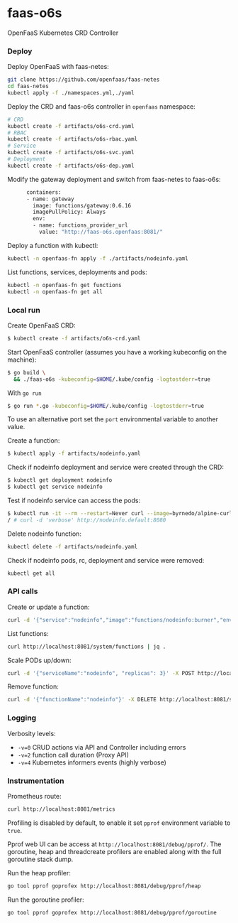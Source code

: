 # faas-o6s

OpenFaaS Kubernetes CRD Controller

### Deploy

Deploy OpenFaaS with faas-netes:

```bash
git clone https://github.com/openfaas/faas-netes
cd faas-netes
kubectl apply -f ./namespaces.yml,./yaml
```

Deploy the CRD and faas-o6s controller in `openfaas` namespace:

```bash
# CRD
kubectl create -f artifacts/o6s-crd.yaml
# RBAC
kubectl create -f artifacts/o6s-rbac.yaml
# Service
kubectl create -f artifacts/o6s-svc.yaml
# Deployment
kubectl create -f artifacts/o6s-dep.yaml
```

Modify the gateway deployment and switch from faas-netes to faas-o6s:

```bash
      containers:
      - name: gateway
        image: functions/gateway:0.6.16
        imagePullPolicy: Always
        env:
        - name: functions_provider_url
          value: "http://faas-o6s.openfaas:8081/"
```

Deploy a function with kubectl:

```bash
kubectl -n openfaas-fn apply -f ./artifacts/nodeinfo.yaml
```

List functions, services, deployments and pods:

```bash
kubectl -n openfaas-fn get functions
kubectl -n openfaas-fn get all
``` 

### Local run

Create OpenFaaS CRD:
```bash
$ kubectl create -f artifacts/o6s-crd.yaml
```

Start OpenFaaS controller (assumes you have a working kubeconfig on the machine):

```bash
$ go build \
  && ./faas-o6s -kubeconfig=$HOME/.kube/config -logtostderr=true
```

With `go run`

```bash
$ go run *.go -kubeconfig=$HOME/.kube/config -logtostderr=true
```

To use an alternative port set the `port` environmental variable to another value.

Create a function:
```bash
$ kubectl apply -f artifacts/nodeinfo.yaml
```

Check if nodeinfo deployment and service were created through the CRD:
```bash
$ kubectl get deployment nodeinfo
$ kubectl get service nodeinfo
```

Test if nodeinfo service can access the pods:
```bash
$ kubectl run -it --rm --restart=Never curl --image=byrnedo/alpine-curl --command -- sh
/ # curl -d 'verbose' http://nodeinfo.default:8080
```

Delete nodeinfo function:
```bash
kubectl delete -f artifacts/nodeinfo.yaml 
```

Check if nodeinfo pods, rc, deployment and service were removed:
```bash
kubectl get all
```

### API calls

Create or update a function:

```bash
curl -d '{"service":"nodeinfo","image":"functions/nodeinfo:burner","envProcess":"node main.js","labels":{"com.openfaas.scale.min":"2","com.openfaas.scale.max":"15"},"environment":{"output":"verbose","debug":"true"}}' -X POST  http://localhost:8081/system/functions
```

List functions:

```bash
curl http://localhost:8081/system/functions | jq .
```

Scale PODs up/down:

```bash
curl -d '{"serviceName":"nodeinfo", "replicas": 3}' -X POST http://localhost:8081/system/scale-function/nodeinfo
```

Remove function:

```bash
curl -d '{"functionName":"nodeinfo"}' -X DELETE http://localhost:8081/system/functions
```

### Logging

Verbosity levels:

* `-v=0` CRUD actions via API and Controller including errors
* `-v=2` function call duration (Proxy API)
* `-v=4` Kubernetes informers events (highly verbose)

### Instrumentation

Prometheus route:

```bash
curl http://localhost:8081/metrics
```

Profiling is disabled by default, to enable it set `pprof` environment variable to `true`.

Pprof web UI can be access at `http://localhost:8081/debug/pprof/`. The goroutine, heap and threadcreate 
profilers are enabled along with the full goroutine stack dump.

Run the heap profiler:

```bash
go tool pprof goprofex http://localhost:8081/debug/pprof/heap
```

Run the goroutine profiler:

```bash
go tool pprof goprofex http://localhost:8081/debug/pprof/goroutine
```
